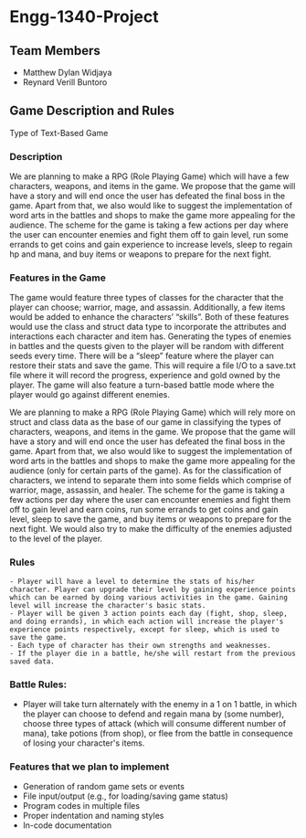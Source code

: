# Engg-1340-Project
## Team Members
- Matthew Dylan Widjaya
- Reynard Verill Buntoro
## Game Description and Rules
Type of Text-Based Game

### Description
We are planning to make a RPG (Role Playing Game) which will have a few characters, weapons, and items in the game. We propose that the game will have a story and will end once the user has defeated the final boss in the game. Apart from that, we also would like to suggest the implementation of word arts in the battles and shops to make the game more appealing for the audience. The scheme for the game is taking a few actions per day where the user can encounter enemies and fight them off to gain level, run some errands to get coins and gain experience to increase levels, sleep to regain hp and mana, and buy items or weapons to prepare for the next fight. 

### Features in the Game
The game would feature three types of classes for the character that the player can choose; warrior, mage, and assassin. Additionally, a few items would be added to enhance the characters’ “skills”. Both of these features would use the class and struct data type to incorporate the attributes and interactions each character and item has. Generating the types of enemies in battles and the quests given to the player will be random with different seeds every time. There will be a “sleep” feature where the player can restore their stats and save the game. This will require a file I/O to a save.txt file where it will record the progress, experience and gold owned by the player. The game will also feature a turn-based battle mode where the player would go against different enemies. 

We are planning to make a RPG (Role Playing Game) which will rely more on struct and class data as the base of our game in classifying the types of characters, weapons, and items in the game. We propose that the game will have a story and will end once the user has defeated the final boss in the game. Apart from that, we also would like to suggest the implementation of word arts in the battles and shops to make the game more appealing for the audience (only for certain parts of the game). As for the classification of characters, we intend to separate them into some fields which comprise of warrior, mage, assassin, and healer. The scheme for the game is taking a few actions per day where the user can encounter enemies and fight them off to gain level and earn coins, run some errands to get coins and gain level, sleep to save the game, and buy items or weapons to prepare for the next fight. We would also try to make the difficulty of the enemies adjusted to the level of the player.

### Rules
```
- Player will have a level to determine the stats of his/her character. Player can upgrade their level by gaining experience points which can be earned by doing various activities in the game. Gaining level will increase the character's basic stats.
- Player will be given 3 action points each day (fight, shop, sleep, and doing errands), in which each action will increase the player's experience points respectively, except for sleep, which is used to save the game.
- Each type of character has their own strengths and weaknesses.
- If the player die in a battle, he/she will restart from the previous saved data.
```

### Battle Rules:
- Player will take turn alternately with the enemy in a 1 on 1 battle, in which the player can choose to defend and regain mana by (some number), choose three types of attack (which will consume different number of mana), take potions (from shop), or flee from the battle in consequence of losing your character's items.

### Features that we plan to implement

- Generation of random game sets or events
- File input/output (e.g., for loading/saving game status)
- Program codes in multiple files
- Proper indentation and naming styles
- In-code documentation




